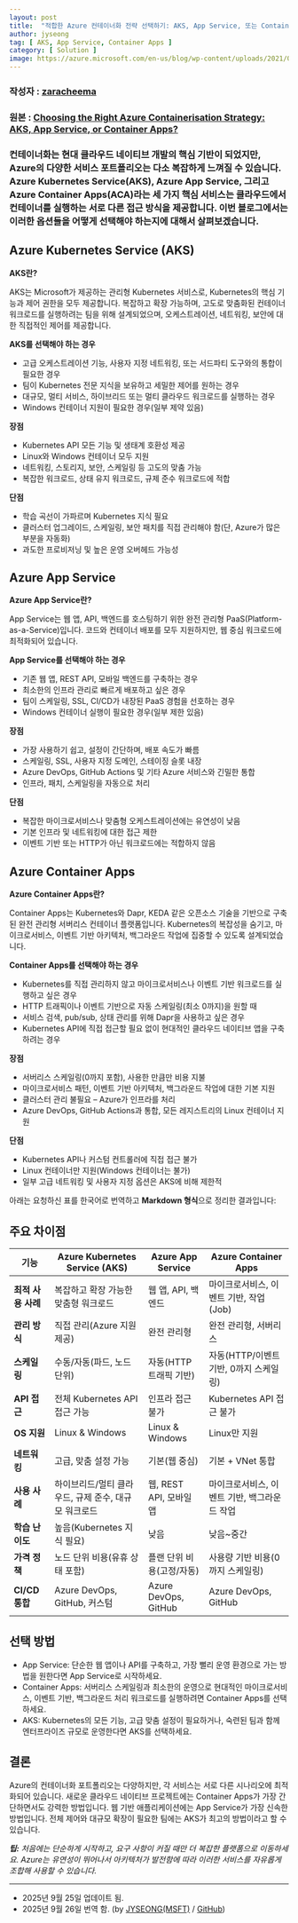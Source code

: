 ```yaml
---
layout: post
title:  "적합한 Azure 컨테이너화 전략 선택하기: AKS, App Service, 또는 Container Apps?”"
author: jyseong
tag: [ AKS, App Service, Container Apps ]
category: [ Solution ]
image: https://azure.microsoft.com/en-us/blog/wp-content/uploads/2021/08/d42a92ec-759a-42fc-9849-1eb8e681b2c0.webp
---
```


### 작성자 : [zaracheema](https://techcommunity.microsoft.com/users/zaracheema/1857150)
### 원본 : [Choosing the Right Azure Containerisation Strategy: AKS, App Service, or Container Apps?](https://techcommunity.microsoft.com/blog/appsonazureblog/choosing-the-right-azure-containerisation-strategy-aks-app-service-or-container-/4456645)


### 컨테이너화는 현대 클라우드 네이티브 개발의 핵심 기반이 되었지만, Azure의 다양한 서비스 포트폴리오는 다소 복잡하게 느껴질 수 있습니다. Azure Kubernetes Service(AKS), Azure App Service, 그리고 Azure Container Apps(ACA)라는 세 가지 핵심 서비스는 클라우드에서 컨테이너를 실행하는 서로 다른 접근 방식을 제공합니다. 이번 블로그에서는 이러한 옵션들을 어떻게 선택해야 하는지에 대해서 살펴보겠습니다.


## Azure Kubernetes Service (AKS)

**AKS란?**

AKS는 Microsoft가 제공하는 관리형 Kubernetes 서비스로, Kubernetes의 핵심 기능과 제어 권한을 모두 제공합니다. 복잡하고 확장 가능하며, 고도로 맞춤화된 컨테이너 워크로드를 실행하려는 팀을 위해 설계되었으며, 오케스트레이션, 네트워킹, 보안에 대한 직접적인 제어를 제공합니다.

**AKS를 선택해야 하는 경우**

- 고급 오케스트레이션 기능, 사용자 지정 네트워킹, 또는 서드파티 도구와의 통합이 필요한 경우
- 팀이 Kubernetes 전문 지식을 보유하고 세밀한 제어를 원하는 경우
- 대규모, 멀티 서비스, 하이브리드 또는 멀티 클라우드 워크로드를 실행하는 경우
- Windows 컨테이너 지원이 필요한 경우(일부 제약 있음)


**장점**

- Kubernetes API 모든 기능 및 생태계 호환성 제공
- Linux와 Windows 컨테이너 모두 지원
- 네트워킹, 스토리지, 보안, 스케일링 등 고도의 맞춤 가능
- 복잡한 워크로드, 상태 유지 워크로드, 규제 준수 워크로드에 적합

**단점**

- 학습 곡선이 가파르며 Kubernetes 지식 필요
- 클러스터 업그레이드, 스케일링, 보안 패치를 직접 관리해야 함(단, Azure가 많은 부분을 자동화)
- 과도한 프로비저닝 및 높은 운영 오버헤드 가능성

## Azure App Service
**Azure App Service란?**

App Service는 웹 앱, API, 백엔드를 호스팅하기 위한 완전 관리형 PaaS(Platform-as-a-Service)입니다.
코드와 컨테이너 배포를 모두 지원하지만, 웹 중심 워크로드에 최적화되어 있습니다.

**App Service를 선택해야 하는 경우**

- 기존 웹 앱, REST API, 모바일 백엔드를 구축하는 경우
- 최소한의 인프라 관리로 빠르게 배포하고 싶은 경우
- 팀이 스케일링, SSL, CI/CD가 내장된 PaaS 경험을 선호하는 경우
- Windows 컨테이너 실행이 필요한 경우(일부 제한 있음)

**장점**

- 가장 사용하기 쉽고, 설정이 간단하며, 배포 속도가 빠름
- 스케일링, SSL, 사용자 지정 도메인, 스테이징 슬롯 내장
- Azure DevOps, GitHub Actions 및 기타 Azure 서비스와 긴밀한 통합
- 인프라, 패치, 스케일링을 자동으로 처리

**단점**

- 복잡한 마이크로서비스나 맞춤형 오케스트레이션에는 유연성이 낮음
- 기본 인프라 및 네트워킹에 대한 접근 제한
- 이벤트 기반 또는 HTTP가 아닌 워크로드에는 적합하지 않음


## Azure Container Apps
**Azure Container Apps란?**

Container Apps는 Kubernetes와 Dapr, KEDA 같은 오픈소스 기술을 기반으로 구축된 완전 관리형 서버리스 컨테이너 플랫폼입니다.
Kubernetes의 복잡성을 숨기고, 마이크로서비스, 이벤트 기반 아키텍처, 백그라운드 작업에 집중할 수 있도록 설계되었습니다.

**Container Apps를 선택해야 하는 경우**

- Kubernetes를 직접 관리하지 않고 마이크로서비스나 이벤트 기반 워크로드를 실행하고 싶은 경우
- HTTP 트래픽이나 이벤트 기반으로 자동 스케일링(최소 0까지)을 원할 때
- 서비스 검색, pub/sub, 상태 관리를 위해 Dapr을 사용하고 싶은 경우
- Kubernetes API에 직접 접근할 필요 없이 현대적인 클라우드 네이티브 앱을 구축하려는 경우

**장점**

- 서버리스 스케일링(0까지 포함), 사용한 만큼만 비용 지불
- 마이크로서비스 패턴, 이벤트 기반 아키텍처, 백그라운드 작업에 대한 기본 지원
- 클러스터 관리 불필요 – Azure가 인프라를 처리
- Azure DevOps, GitHub Actions과 통합, 모든 레지스트리의 Linux 컨테이너 지원

**단점**

- Kubernetes API나 커스텀 컨트롤러에 직접 접근 불가
- Linux 컨테이너만 지원(Windows 컨테이너는 불가)
- 일부 고급 네트워킹 및 사용자 지정 옵션은 AKS에 비해 제한적

아래는 요청하신 표를 한국어로 번역하고 **Markdown 형식**으로 정리한 결과입니다:


## 주요 차이점

| **기능**       | **Azure Kubernetes Service (AKS)** | **Azure App Service** | **Azure Container Apps**  |
| ------------ | ---------------------------------- | --------------------- | ------------------------- |
| **최적 사용 사례** | 복잡하고 확장 가능한 맞춤형 워크로드               | 웹 앱, API, 백엔드         | 마이크로서비스, 이벤트 기반, 작업(Job)  |
| **관리 방식**    | 직접 관리(Azure 지원 제공)                 | 완전 관리형                | 완전 관리형, 서버리스              |
| **스케일링**     | 수동/자동(파드, 노드 단위)                   | 자동(HTTP 트래픽 기반)       | 자동(HTTP/이벤트 기반, 0까지 스케일링) |
| **API 접근**   | 전체 Kubernetes API 접근 가능            | 인프라 접근 불가             | Kubernetes API 접근 불가      |
| **OS 지원**    | Linux & Windows                    | Linux & Windows       | Linux만 지원                 |
| **네트워킹**     | 고급, 맞춤 설정 가능                       | 기본(웹 중심)              | 기본 + VNet 통합              |
| **사용 사례**    | 하이브리드/멀티 클라우드, 규제 준수, 대규모 워크로드     | 웹, REST API, 모바일 앱    | 마이크로서비스, 이벤트 기반, 백그라운드 작업 |
| **학습 난이도**   | 높음(Kubernetes 지식 필요)               | 낮음                    | 낮음\~중간                    |
| **가격 정책**    | 노드 단위 비용(유휴 상태 포함)                 | 플랜 단위 비용(고정/자동)       | 사용량 기반 비용(0까지 스케일링)       |
| **CI/CD 통합** | Azure DevOps, GitHub, 커스텀          | Azure DevOps, GitHub  | Azure DevOps, GitHub      |

## 선택 방법

- App Service: 단순한 웹 앱이나 API를 구축하고, 가장 뻘리 운영 환경으로 가는 방법을 원한다면 App Service로 시작하세요.
- Container Apps: 서버리스 스케일링과 최소한의 운영으로 현대적인 마이크로서비스, 이벤트 기반, 백그라운드 처리 워크로드를 실행하려면 Container Apps를 선택하세요.
- AKS: Kubernetes의 모든 기능, 고급 맞춤 설정이 필요하거나, 숙련된 팀과 함께 엔터프라이즈 규모로 운영한다면 AKS를 선택하세요.

## 결론
Azure의 컨테이너화 포트폴리오는 다양하지만, 각 서비스는 서로 다른 시나리오에 최적화되어 있습니다.
새로운 클라우드 네이티브 프로젝트에는 Container Apps가 가장 간단하면서도 강력한 방법입니다. 웹 기반 애플리케이션에는 App Service가 가장 신속한 방법입니다.
전체 제어와 대규모 확장이 필요한 팀에는 AKS가 최고의 방법이라고 할 수 있습니다.

***팁:***
*처음에는 단순하게 시작하고, 요구 사항이 커질 때만 더 복잡한 플랫폼으로 이동하세요.
Azure는 유연성이 뛰어나서 아키텍처가 발전함에 따라 이러한 서비스를 자유롭게 조합해 사용할 수 있습니다.*

----------

- 2025년 9월 25일 업데이트 됨.
- 2025년 9월 26일 번역 함. (by [JYSEONG(MSFT)](https://techcommunity.microsoft.com/users/ji%20yong%20seong/219866) / [GitHub](https://github.com/jiyongseong))